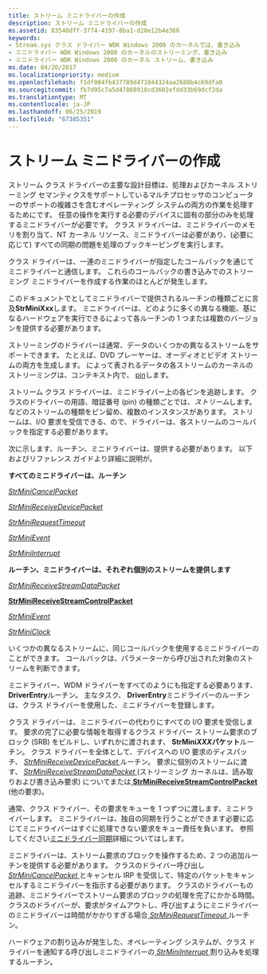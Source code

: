 ```yaml
---
title: ストリーム ミニドライバーの作成
description: ストリーム ミニドライバーの作成
ms.assetid: 83540dff-3774-4197-8ba1-d28e12b4e366
keywords:
- Stream.sys クラス ドライバー WDK Windows 2000 のカーネルでは、書き込み
- ミニドライバー WDK Windows 2000 のカーネルのストリーミング、書き込み
- ミニドライバー WDK Windows 2000 のカーネル ストリーム、書き込み
ms.date: 04/20/2017
ms.localizationpriority: medium
ms.openlocfilehash: f1df004fb437789d471844324aa2688b4c69dfa0
ms.sourcegitcommit: fb7d95c7a5d47860918cd3602efdd33b69dcf2da
ms.translationtype: MT
ms.contentlocale: ja-JP
ms.lasthandoff: 06/25/2019
ms.locfileid: "67385351"
---
```

# <a name="writing-a-stream-minidriver"></a>ストリーム ミニドライバーの作成





ストリーム クラス ドライバーの主要な設計目標は、処理およびカーネル ストリーミング セマンティクスをサポートしているマルチプロセッサのコンピューターのサポートの複雑さを含むオペレーティング システムの両方の作業を処理するためにです。 任意の操作を実行する必要のデバイスに固有の部分のみを処理するミニドライバーが必要です。 クラス ドライバーは、ミニドライバーのメモリを割り当て、NT カーネル リソース、ミニドライバーは必要があり、(必要に応じて) すべての同期の問題を処理のブックキーピングを実行します。

クラス ドライバーは、一連のミニドライバーが指定したコールバックを通じてミニドライバーと通信します。 これらのコールバックの書き込みでのストリーミング ミニドライバーを作成する作業のほとんどが発生します。

このドキュメントでとしてミニドライバーで提供されるルーチンの種類ごとに言及**StrMiniXxx**します。 ミニドライバーは、どのように多くの異なる機能、基になるハードウェアを実行できるによって各ルーチンの 1 つまたは複数のバージョンを提供する必要があります。

ストリーミングのドライバーは通常、データのいくつかの異なるストリームをサポートできます。 たとえば、DVD プレーヤーは、オーディオとビデオ ストリームの両方を生成します。 によって表されるデータの各ストリームのカーネルのストリーミングは、コンテキスト内で、 [pin](ks-pins.md)します。

ストリーム クラス ドライバーは、ミニドライバー上の各ピンを追跡します。 クラスのドライバーの用語、暗証番号 (pin) の種類ごとでは、*ストリーム*します。 などのストリームの種類をピン留め、複数のインスタンスがあります。 ストリームは、I/O 要求を受信できる、ので、ドライバーは、各ストリームのコールバックを指定する必要があります。

次に示します、ルーチン、ミニドライバーは、提供する必要があります。 以下およびリファレンス ガイドより詳細に説明が。

**すべてのミニドライバーは、ルーチン**

[*StrMiniCancelPacket*](https://docs.microsoft.com/windows-hardware/drivers/ddi/content/strmini/nc-strmini-phw_cancel_srb)

[*StrMiniReceiveDevicePacket*](https://docs.microsoft.com/windows-hardware/drivers/ddi/content/strmini/nc-strmini-phw_receive_device_srb)

[*StrMiniRequestTimeout*](https://docs.microsoft.com/windows-hardware/drivers/ddi/content/strmini/nc-strmini-phw_request_timeout_handler)

[*StrMiniEvent*](https://docs.microsoft.com/windows-hardware/drivers/ddi/content/strmini/nc-strmini-phw_event_routine)

[*StrMiniInterrupt*](https://docs.microsoft.com/windows-hardware/drivers/ddi/content/strmini/nc-strmini-phw_interrupt)

**ルーチン、ミニドライバーは、それぞれ個別のストリームを提供します**

[*StrMiniReceiveStreamDataPacket*](https://docs.microsoft.com/windows-hardware/drivers/ddi/content/strmini/nc-strmini-phw_receive_device_srb)

[**StrMiniReceiveStreamControlPacket**](https://docs.microsoft.com/previous-versions/ff568467(v=vs.85))

[*StrMiniEvent*](https://docs.microsoft.com/windows-hardware/drivers/ddi/content/strmini/nc-strmini-phw_event_routine)

[*StrMiniClock*](https://docs.microsoft.com/windows-hardware/drivers/ddi/content/strmini/nc-strmini-phw_query_clock_routine)

いくつかの異なるストリームに、同じコールバックを使用するミニドライバーのことができます。 コールバックは、パラメーターから呼び出された対象のストリームを判断できます。

ミニドライバー、WDM ドライバーをすべてのようにも指定する必要あります、 **DriverEntry**ルーチン。 主なタスク、 **DriverEntry**ミニドライバーのルーチンは、クラス ドライバーを使用した、ミニドライバーを登録します。

クラス ドライバーは、ミニドライバーの代わりにすべての I/O 要求を受信します。 要求の完了に必要な情報を取得するクラス ドライバー ストリーム要求のブロック (SRB) をビルドし、いずれかに渡されます、 **StrMini*XXX*パケット**ルーチン。 クラス ドライバーを全体として、デバイスへの I/O 要求のディスパッチ、 [ *StrMiniReceiveDevicePacket* ](https://docs.microsoft.com/windows-hardware/drivers/ddi/content/strmini/nc-strmini-phw_receive_device_srb)ルーチン。 要求に個別のストリームに渡す、 [ *StrMiniReceiveStreamDataPacket* ](https://docs.microsoft.com/windows-hardware/drivers/ddi/content/strmini/nc-strmini-phw_receive_device_srb) (ストリーミング カーネルは、読み取りおよび書き込み要求) についてまたは[ **StrMiniReceiveStreamControlPacket** ](https://docs.microsoft.com/previous-versions/ff568467(v=vs.85)) (他の要求)。

通常、クラス ドライバー、その要求をキューを 1 つずつに渡します、ミニドライバーします。 ミニドライバーは、独自の同期を行うことができます必要に応じてミニドライバーはすぐに処理できない要求をキュー責任を負います。 参照してください[ミニドライバー同期](minidriver-synchronization.md)詳細についてはします。

ミニドライバーは、ストリーム要求のブロックを操作するため、2 つの追加ルーチンを提供する必要があります。 クラスのドライバー呼び出し[ *StrMiniCancelPacket* ](https://docs.microsoft.com/windows-hardware/drivers/ddi/content/strmini/nc-strmini-phw_cancel_srb)とキャンセル IRP を受信して、特定のパケットをキャンセルするミニドライバーを指示する必要があります。 クラスのドライバーもの追跡、ミニドライバーでストリーム要求のブロックの処理を完了にかかる時間。 クラスのドライバーが、要求がタイムアウトし、呼び出すようにミニドライバーのミニドライバーは時間がかかりすぎる場合[ *StrMiniRequestTimeout* ](https://docs.microsoft.com/windows-hardware/drivers/ddi/content/strmini/nc-strmini-phw_request_timeout_handler)ルーチン。

ハードウェアの割り込みが発生した、オペレーティング システムが、クラス ドライバーを通知する呼び出しミニドライバーの[ *StrMiniInterrupt* ](https://docs.microsoft.com/windows-hardware/drivers/ddi/content/strmini/nc-strmini-phw_interrupt)割り込みを処理するルーチン。

 

 




